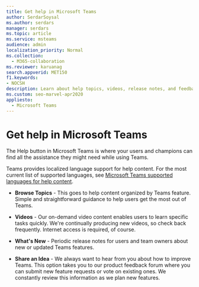 ```yaml
---
title: Get help in Microsoft Teams
author: SerdarSoysal
ms.author: serdars
manager: serdars
ms.topic: article
ms.service: msteams
audience: admin
localization_priority: Normal
ms.collection: 
  - M365-collaboration
ms.reviewer: karuanag
search.appverid: MET150
f1.keywords:
- NOCSH
description: Learn about help topics, videos, release notes, and feedback forums in order to get help in Microsoft Teams.
ms.custom: seo-marvel-apr2020
appliesto: 
  - Microsoft Teams
---
```


# Get help in Microsoft Teams

The Help button in Microsoft Teams is where your users and champions can find all the assistance they might need while using Teams.

Teams provides localized language support for help content. For the most current list of supported languages, see [Microsoft Teams supported languages for help content](https://support.office.com/article/Microsoft-Teams-supported-languages-for-help-content-9c71d10a-0c5c-49d4-b6d7-0c58cdfdf4cf).

 - **Browse Topics** - 
   This goes to help content organized by Teams feature. Simple and straightforward guidance to help users get the most out of Teams. 

 - **Videos** - 
   Our on-demand video content enables users to learn specific tasks quickly. We're continually producing new videos, so check back frequently. Internet access is required, of course. 

 - **What's New** - 
   Periodic release notes for users and team owners about new or updated Teams features.

 - **Share an Idea** - 
   We always want to hear from you about how to improve Teams. This option takes you to our product feedback forum where you can submit new feature requests or vote on existing ones. We constantly review this information as we plan new features. 


